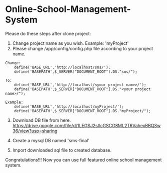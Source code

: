 # Online-School-Management-System 

Please do these steps after clone project:
  1) Change project name as you wish. Example: 'myProject'
  2) Please change /app/config/config.php file according to your project name.
  
  	Change:
		define('BASE_URL','http://localhost/sms/');
		define('BASEPATH',$_SERVER["DOCUMENT_ROOT"].DS."sms/");
              
	To: 
		define('BASE_URL','http://localhost/<your project name>/');
		define('BASEPATH',$_SERVER["DOCUMENT_ROOT"].DS."<your project name>/");
              
	Example:
		define('BASE_URL','http://localhost/myProject/');
		define('BASEPATH',$_SERVER["DOCUMENT_ROOT"].DS."myProject/");

  3) Download DB file from here. https://drive.google.com/file/d/1LEGSJ2stlcGSCG8ML2T6VahexBBQSw36/view?usp=sharing
    
  4) Create a mysql DB named 'sms-final'
    
  5) Import downloaded sql file to created database.

 Congratulations!!! Now you can use full featured online school management system.
